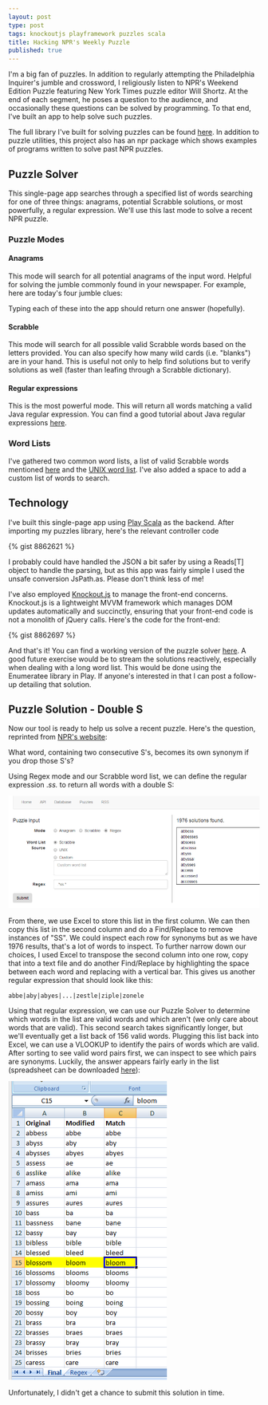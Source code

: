 ```yaml
---
layout: post
type: post
tags: knockoutjs playframework puzzles scala
title: Hacking NPR's Weekly Puzzle
published: true
---
```


I'm a big fan of puzzles.  In addition to regularly attempting the Philadelphia Inquirer's jumble and crossword, I religiously listen to NPR's Weekend Edition Puzzle featuring New York Times puzzle editor Will Shortz.  At the end of each segment, he poses a question to the audience, and occasionally these questions can be solved by programming.  To that end, I've built an app to help solve such puzzles.

The full library I've built for solving puzzles can be found [here](https://github.com/josephpconley/scala/tree/master/puzzles).  In addition to puzzle utilities, this project also has an npr package which shows examples of programs written to solve past NPR puzzles.

## Puzzle Solver
This single-page app searches through a specified list of words searching for one of three things: anagrams, potential Scrabble solutions, or most powerfully, a regular expression.  We'll use this last mode to solve a recent NPR puzzle.

### Puzzle Modes

#### Anagrams
This mode will search for all potential anagrams of the input word.  Helpful for solving the jumble commonly found in your newspaper.  For example, here are today's four jumble clues:

Typing each of these into the app should return one answer (hopefully).

#### Scrabble
This mode will search for all possible valid Scrabble words based on the letters provided.  You can also specify how many wild cards (i.e. "blanks") are in your hand.  This is useful not only to help find solutions but to verify solutions as well (faster than leafing through a Scrabble dictionary).

#### Regular expressions
This is the most powerful mode.  This will return all words matching a valid Java regular expression.  You can find a good tutorial about Java regular expressions [here](http://www.vogella.com/tutorials/JavaRegularExpressions/article.html).

### Word Lists
I've gathered two common word lists, a list of valid Scrabble words mentioned [here](http://pzxc.com/embed-flash-scrabble-dictionary-text-file) and the [UNIX word list](http://www.freebsd.org/cgi/cvsweb.cgi/src/share/dict/web2?rev=1.12;content-type=text%2Fplain).  I've also added a space to add a custom list of words to search.

## Technology
I've built this single-page app using [Play Scala](http://www.playframework.com/documentation/2.2.x/ScalaHome) as the backend.  After importing my puzzles library, here's the relevant controller code

{% gist 8862621 %}

I probably could have handled the JSON a bit safer by using a Reads[T] object to handle the parsing, but as this app was fairly simple I used the unsafe conversion JsPath.as.  Please don't think less of me!

I've also employed [Knockout.js](http://knockoutjs.com) to manage the front-end concerns.  Knockout.js is a lightweight MVVM framework which manages DOM updates automatically and succinctly, ensuring that your front-end code is not a monolith of jQuery calls.  Here's the code for the front-end:

{% gist 8862697 %}

And that's it!  You can find a working version of the puzzle solver [here](http://app.josephpconley.com/puzzles).  A good future exercise would be to stream the solutions reactively, especially when dealing with a long word list.  This would be done using the Enumeratee library in Play.  If anyone's interested in that I can post a follow-up detailing that solution.

## Puzzle Solution - Double S
Now our tool is ready to help us solve a recent puzzle.  Here's the question, reprinted from [NPR's website](http://www.npr.org/2014/01/26/266210037/take-synonyms-for-a-spin-or-pirouette):

<div class="well well-lg">What word, containing two consecutive S's, becomes its own synonym if you drop those S's?</div>

Using Regex mode and our Scrabble word list, we can define the regular expression .*ss.* to return all words with a double S:

![Regex Step One](/assets/regex.bmp)

From there, we use Excel to store this list in the first column.  We can then copy this list in the second column and do a Find/Replace to remove instances of "SS".  We could inspect each row for synonyms but as we have 1976 results, that's a lot of words to inspect.  To further narrow down our choices, I used Excel to transpose the second column into one row, copy that into a text file and do another Find/Replace by highlighting the space between each word and replacing with a vertical bar.  This gives us another regular expression that should look like this:

	abbe|aby|abyes|...|zestle|ziple|zonele

Using that regular expression, we can use our Puzzle Solver to determine which words in the list are valid words and which aren't (we only care about words that are valid).  This second search takes significantly longer, but we'll eventually get a list back of 156 valid words.  Plugging this list back into Excel, we can use a VLOOKUP to identify the pairs of words which are valid.  After sorting to see valid word pairs first, we can inspect to see which pairs are synonyms.  Luckily, the answer appears fairly early in the list (spreadsheet can be downloaded [here](https://github.com/josephpconley/scala/raw/master/puzzles/src/main/resources/SS.xlsx)):

![Regex Solution](/assets/SS.bmp)

Unfortunately, I didn't get a chance to submit this solution in time.